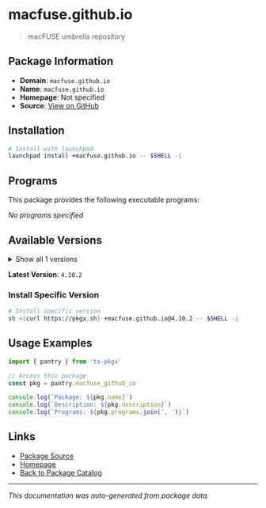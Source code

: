 # macfuse.github.io

> macFUSE umbrella repository

## Package Information

- **Domain**: `macfuse.github.io`
- **Name**: `macfuse.github.io`
- **Homepage**: Not specified
- **Source**: [View on GitHub](https://github.com/pkgxdev/pantry/tree/main/projects/macfuse.github.io/package.yml)

## Installation

```bash
# Install with launchpad
launchpad install +macfuse.github.io -- $SHELL -i
```

## Programs

This package provides the following executable programs:

*No programs specified*

## Available Versions

<details>
<summary>Show all 1 versions</summary>

- `4.10.2`

</details>

**Latest Version**: `4.10.2`

### Install Specific Version

```bash
# Install specific version
sh <(curl https://pkgx.sh) +macfuse.github.io@4.10.2 -- $SHELL -i
```

## Usage Examples

```typescript
import { pantry } from 'ts-pkgx'

// Access this package
const pkg = pantry.macfuse_github_io

console.log(`Package: ${pkg.name}`)
console.log(`Description: ${pkg.description}`)
console.log(`Programs: ${pkg.programs.join(', ')}`)
```

## Links

- [Package Source](https://github.com/pkgxdev/pantry/tree/main/projects/macfuse.github.io/package.yml)
- [Homepage](#)
- [Back to Package Catalog](../package-catalog.md)

---

*This documentation was auto-generated from package data.*

